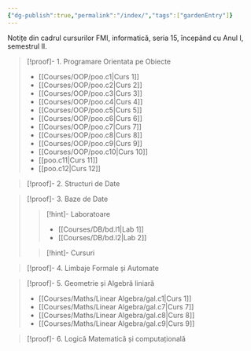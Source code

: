 ```yaml
---
{"dg-publish":true,"permalink":"/index/","tags":["gardenEntry"]}
---
```


Notițe din cadrul cursurilor FMI, informatică, seria 15, începând cu Anul I, semestrul II. 

>[!proof]- 1. Programare Orientata pe Obiecte 	
>- [[Courses/OOP/poo.c1\|Curs 1]]
>- [[Courses/OOP/poo.c2\|Curs 2]]
>- [[Courses/OOP/poo.c3\|Curs 3]]
>- [[Courses/OOP/poo.c4\|Curs 4]]
>- [[Courses/OOP/poo.c5\|Curs 5]]
>- [[Courses/OOP/poo.c6\|Curs 6]]
>- [[Courses/OOP/poo.c7\|Curs 7]]
>- [[Courses/OOP/poo.c8\|Curs 8]]
>- [[Courses/OOP/poo.c9\|Curs 9]]
>- [[Courses/OOP/poo.c10\|Curs 10]]
>- [[poo.c11\|Curs 11]]
>- [[poo.c12\|Curs 12]]

>[!proof]- 2. Structuri de Date

>[!proof]- 3. Baze de Date
>>[!hint]- Laboratoare
>>- [[Courses/DB/bd.l1\|Lab 1]]
>>- [[Courses/DB/bd.l2\|Lab 2]]
>
>>[!hint]- Cursuri

>[!proof]- 4. Limbaje Formale și Automate

>[!proof]- 5. Geometrie și Algebră liniară
>- [[Courses/Maths/Linear Algebra/gal.c1\|Curs 1]]
>- [[Courses/Maths/Linear Algebra/gal.c7\|Curs 7]]
>- [[Courses/Maths/Linear Algebra/gal.c8\|Curs 8]]
>- [[Courses/Maths/Linear Algebra/gal.c9\|Curs 9]]

>[!proof]- 6. Logică Matematică și computațională

